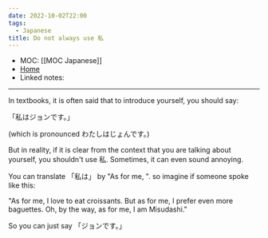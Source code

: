 ```yaml
---
date: 2022-10-02T22:00
tags:
  - Japanese
title: Do not always use 私
---
```

- MOC: [[MOC Japanese]]
- [Home](https://misudashi.ga/)
- Linked notes: 
----------
In textbooks, it is often said that to introduce yourself, you should say:

「私はジョンです。」

(which is pronounced わたしはじょんです。)

But in reality, if it is clear from the context that you are talking about yourself, you shouldn't use 私. Sometimes, it can even sound annoying. 

You can translate 「私は」 by "As for me, ". so imagine if someone spoke like this:

"As for me, I love to eat croissants. But as for me, I prefer even more baguettes. Oh, by the way, as for me, I am Misudashi." 

So you can just say 「ジョンです。」